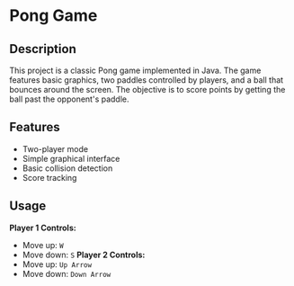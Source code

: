 # Pong Game

## Description

This project is a classic Pong game implemented in Java. The game features basic graphics, two paddles controlled by players, and a ball that bounces around the screen. The objective is to score points by getting the ball past the opponent's paddle.

## Features

- Two-player mode
- Simple graphical interface
- Basic collision detection
- Score tracking

## Usage

**Player 1 Controls:**
  - Move up: `W`
  - Move down: `S`
**Player 2 Controls:**
  - Move up: `Up Arrow`
  - Move down: `Down Arrow`

